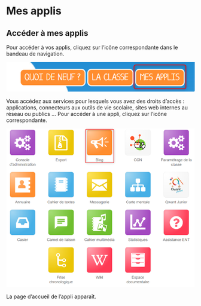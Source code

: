 # Mes applis

## Accéder à mes applis

Pour accéder à vos applis, cliquez sur l’icône correspondante dans le bandeau de navigation.

![](.gitbook/assets/mesapplis1d-1%20%281%29.png)

Vous accédez aux services pour lesquels vous avez des droits d’accès : applications, connecteurs aux outils de vie scolaire, sites web internes au réseau ou publics … Pour accéder à une appli, cliquez sur l’icône correspondante.

![](.gitbook/assets/blog-mesapplis-1-1.png)

La page d’accueil de l’appli apparaît.

